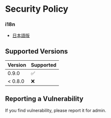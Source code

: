 # Security Policy

### i18n
- [日本語版](./SECURITY.ja.md)

## Supported Versions

| Version | Supported          |
| ------- | ------------------ |
| 0.9.0   | :white_check_mark: |
| < 0.8.0 | :x:                |

## Reporting a Vulnerability

If you find vulnerability, please report it for admin.
<!-- Tell them where to go, how often they can expect to get an update on a
reported vulnerability, what to expect if the vulnerability is accepted or
declined, etc. -->
